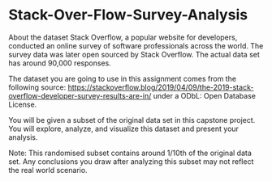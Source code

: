 # Stack-Over-Flow-Survey-Analysis

About the dataset
Stack Overflow, a popular website for developers, conducted an online survey of software professionals across the world. The survey data was later open sourced by Stack Overflow. The actual data set has around 90,000 responses.

The dataset you are going to use in this assignment comes from the following source: https://stackoverflow.blog/2019/04/09/the-2019-stack-overflow-developer-survey-results-are-in/ under a ODbL: Open Database License.

You will be given a subset of the original data set in this capstone project. You will explore, analyze, and visualize this dataset and present your analysis.

Note: This randomised subset contains around 1/10th of the original data set. Any conclusions you draw after analyzing this subset may not reflect the real world scenario.
